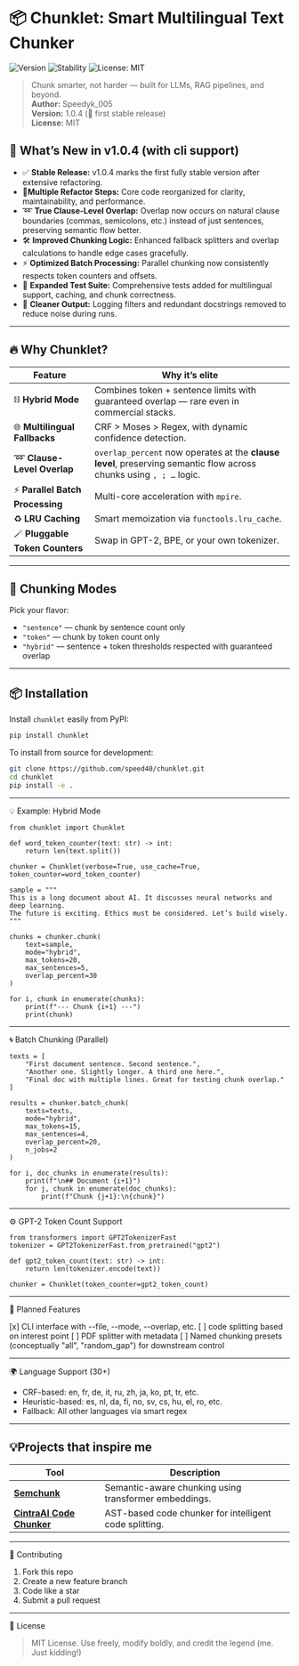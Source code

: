 # 📦 Chunklet: Smart Multilingual Text Chunker

![Version](https://img.shields.io/badge/version-1.0.4-blue)
![Stability](https://img.shields.io/badge/stability-stable-brightgreen)
![License: MIT](https://img.shields.io/badge/license-MIT-yellow)

> Chunk smarter, not harder — built for LLMs, RAG pipelines, and beyond.  
**Author:** Speedyk_005  
**Version:** 1.0.4 (🎉 first stable release)  
**License:** MIT


## 🚀 What’s New in v1.0.4 (with cli support)

- ✅ **Stable Release:** v1.0.4 marks the first fully stable version after extensive refactoring.
- 🔄**Multiple Refactor Steps:** Core code reorganized for clarity, maintainability, and performance.
- ➿ **True Clause-Level Overlap:** Overlap now occurs on natural clause boundaries (commas, semicolons, etc.) instead of just sentences, preserving semantic flow better.
- 🛠️ **Improved Chunking Logic:** Enhanced fallback splitters and overlap calculations to handle edge cases gracefully.
- ⚡ **Optimized Batch Processing:** Parallel chunking now consistently respects token counters and offsets.
- 🧪 **Expanded Test Suite:** Comprehensive tests added for multilingual support, caching, and chunk correctness.
- 🧹 **Cleaner Output:** Logging filters and redundant docstrings removed to reduce noise during runs.

---

## 🔥 Why Chunklet?

Feature | Why it’s elite  
--------|----------------
⛓️ **Hybrid Mode** | Combines token + sentence limits with guaranteed overlap — rare even in commercial stacks.  
🌐 **Multilingual Fallbacks** | CRF > Moses > Regex, with dynamic confidence detection.  
➿ **Clause-Level Overlap** | `overlap_percent` now operates at the **clause level**, preserving semantic flow across chunks using `, ; …` logic.  
⚡ **Parallel Batch Processing** | Multi-core acceleration with `mpire`.  
♻️ **LRU Caching** | Smart memoization via `functools.lru_cache`.  
🪄 **Pluggable Token Counters** | Swap in GPT-2, BPE, or your own tokenizer.

---

## 🧩 Chunking Modes

Pick your flavor:

- `"sentence"` — chunk by sentence count only  
- `"token"` — chunk by token count only  
- `"hybrid"` — sentence + token thresholds respected with guaranteed overlap  

---

## 📦 Installation

Install `chunklet` easily from PyPI:

```bash
pip install chunklet
```

To install from source for development:

```bash
git clone https://github.com/speed40/chunklet.git
cd chunklet
pip install -e .
```

---

💡 Example: Hybrid Mode
```
from chunklet import Chunklet

def word_token_counter(text: str) -> int:
    return len(text.split())

chunker = Chunklet(verbose=True, use_cache=True, token_counter=word_token_counter)

sample = """
This is a long document about AI. It discusses neural networks and deep learning.
The future is exciting. Ethics must be considered. Let’s build wisely.
"""

chunks = chunker.chunk(
    text=sample,
    mode="hybrid",
    max_tokens=20,
    max_sentences=5,
    overlap_percent=30
)

for i, chunk in enumerate(chunks):
    print(f"--- Chunk {i+1} ---")
    print(chunk)
```

---

🌀 Batch Chunking (Parallel)
```
texts = [
    "First document sentence. Second sentence.",
    "Another one. Slightly longer. A third one here.",
    "Final doc with multiple lines. Great for testing chunk overlap."
]

results = chunker.batch_chunk(
    texts=texts,
    mode="hybrid",
    max_tokens=15,
    max_sentences=4,
    overlap_percent=20,
    n_jobs=2
)

for i, doc_chunks in enumerate(results):
    print(f"\n## Document {i+1}")
    for j, chunk in enumerate(doc_chunks):
        print(f"Chunk {j+1}:\n{chunk}")
```

---

⚙️ GPT-2 Token Count Support
```
from transformers import GPT2TokenizerFast
tokenizer = GPT2TokenizerFast.from_pretrained("gpt2")

def gpt2_token_count(text: str) -> int:
    return len(tokenizer.encode(text))

chunker = Chunklet(token_counter=gpt2_token_count)
```

---

🧪 Planned Features

[x] CLI interface with --file, --mode, --overlap, etc.
[ ] code splitting based on interest point
[ ] PDF splitter with metadata
[ ] Named chunking presets (conceptually "all", "random_gap") for downstream control


---

🌍 Language Support (30+)

- CRF-based: en, fr, de, it, ru, zh, ja, ko, pt, tr, etc.
- Heuristic-based: es, nl, da, fi, no, sv, cs, hu, el, ro, etc.
- Fallback: All other languages via smart regex


---

## 💡Projects that inspire me

| Tool                      | Description                                                                                      |
|---------------------------|--------------------------------------------------------------------------------------------------|
| [**Semchunk**](https://github.com/cocktailpeanut/semchunk)  | Semantic-aware chunking using transformer embeddings.                  |
| [**CintraAI Code Chunker**](https://github.com/CintraAI/code-chunker) | AST-based code chunker for intelligent code splitting.                 |


---

🤝 Contributing

1. Fork this repo
2. Create a new feature branch
3. Code like a star
4. Submit a pull request


---

📜 License

> MIT License. Use freely, modify boldly, and credit the legend (me. Just kidding!)
